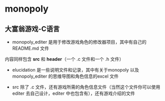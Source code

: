 # monopoly

## 大富翁游戏-C语言

* monopoly_editer 是用于修改游戏角色的修改器项目，其中有自己的README.md 文件  

内容同样包含 **src** 和 **header**（一个 .c 文件和一个 .h 文件）

* elucidation 是一些说明文件和记录，其中有关于monopoly 以及monopoly_editer 的思维导图和角色信息的excel 文件  

* src 除了 .c 文件，还有游戏所需的角色信息文件（当然这个文件你可以使用editer 去自己设计，editer 中也包含有），还有游戏介绍的文件

